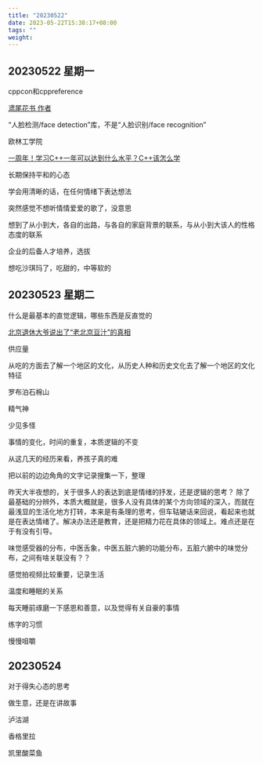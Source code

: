 ```yaml
---
title: "20230522"
date: 2023-05-22T15:38:17+08:00
tags: ""
weight: 
---
```


## 20230522 星期一

cppcon和cppreference

[鸢尾花书 作者](https://www.zhihu.com/people/jamestong-xue/answers)

“人脸检测/face detection”库，不是“人脸识别/face recognition”

欧林工学院

[一周年！学习C++一年可以达到什么水平？C++该怎么学](https://www.bilibili.com/video/BV13M411t7QE)

长期保持平和的心态

学会用清晰的话，在任何情绪下表达想法

突然感觉不想听情情爱爱的歌了，没意思

想到了从小到大，各自的出路，与各自的家庭背景的联系，与从小到大该人的性格态度的联系

企业的后备人才培养，选拔

想吃沙琪玛了，吃甜的，中等软的

## 20230523 星期二

什么是最基本的直觉逻辑，哪些东西是反直觉的

[北京退休大爷说出了“老北京豆汁”的真相](https://www.bilibili.com/video/BV1vo4y1F7b5)

供应量

从吃的方面去了解一个地区的文化，从历史人种和历史文化去了解一个地区的文化特征

罗布泊石棉山

精气神

少见多怪

事情的变化，时间的重复，本质逻辑的不变

从这几天的经历来看，养孩子真的难

把以前的边边角角的文字记录搜集一下，整理

昨天大半夜想的，关于很多人的表达到底是情绪的抒发，还是逻辑的思考？ 除了最基础的分辨外，本质大概就是，很多人没有具体的某个方向领域的深入，而就在最浅显的生活化地方打转，本来是有条理的思考，但车轱辘话来回说，看起来也就是在表达情绪了。解决办法还是教育，还是把精力花在具体的领域上。难点还是在于有没有引导。

味觉感受器的分布，中医舌象，中医五脏六腑的功能分布，五脏六腑中的味觉分布，之间有啥关联没有？？

感觉拍视频比较重要，记录生活

温度和睡眠的关系

每天睡前琢磨一下感恩和善意，以及觉得有关自豪的事情

练字的习惯

慢慢咀嚼

## 20230524

对于得失心态的思考

做生意，还是在讲故事

泸沽湖 

香格里拉

凯里酸菜鱼